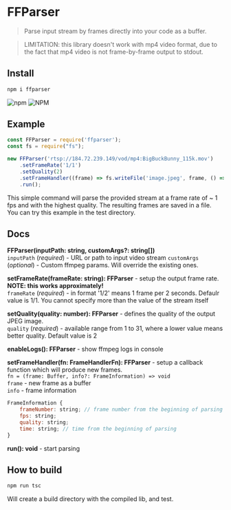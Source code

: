 # FFParser
> Parse input stream by frames directly into your code as a buffer.

> LIMITATION: this library doesn't work with mp4 video format, due to the fact that mp4 video is not frame-by-frame output to stdout.

## Install
```bash
npm i ffparser
```
![npm](https://img.shields.io/npm/v/ffparser.svg)
![NPM](https://img.shields.io/npm/l/ffparser.svg)

## Example
```js
const FFParser = require('ffparser');
const fs = require("fs");

new FFParser('rtsp://184.72.239.149/vod/mp4:BigBuckBunny_115k.mov')
    .setFrameRate('1/1')
    .setQuality(2)
    .setFrameHandler((frame) => fs.writeFile('image.jpeg', frame, () => {}))
    .run();
```

This simple command will parse the provided stream at a frame rate of ~ 1 fps and with the highest quality. The resulting frames are saved in a file. <br>
You can try this example in the test directory.

## Docs
**FFParser(inputPath: string, customArgs?: string[])**<br>
`inputPath` (_required_) - URL or path to input video stream
`customArgs` (_optional_) - Custom ffmpeg params. Will override the existing ones.

**setFrameRate(frameRate: string): FFParser** - setup the output frame rate. **NOTE: this works approximately!** <br>
`frameRate` (_required_) - in format '1/2' means 1 frame per 2 seconds. Defaulr value is 1/1. You cannot specify more than the value of the stream itself

**setQuality(quality: number): FFParser** - defines the quality of the output JPEG image.<br>
`quality` (_required_) - available range from 1 to 31, where a lower value means better quality. Default value is 2

**enableLogs(): FFParser** - show ffmpeg logs in console

**setFrameHandler(fn: FrameHandlerFn): FFParser** - setup a callback function which will produce new frames.<br>
`fn = (frame: Buffer, info?: FrameInformation) => void`<br>
`frame` - new frame as a buffer <br>
`info` - frame information

```js
FrameInformation {
    frameNumber: string; // frame number from the beginning of parsing
    fps: string;
    quality: string;
    time: string; // time from the beginning of parsing
}
```

**run(): void** - start parsing

## How to build
```bash
npm run tsc
```
Will create a build directory with the compiled lib, and test.
